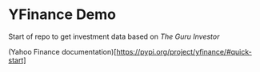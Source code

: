 # YFinance Demo

Start of repo to get investment data based on *The Guru Investor*

(Yahoo Finance documentation)[https://pypi.org/project/yfinance/#quick-start]
